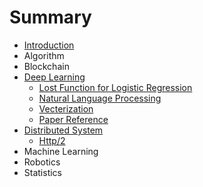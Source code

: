 # Summary

* [Introduction](README.md)
* Algorithm
* Blockchain
* [Deep Learning](deep-learning.md)
  * [Lost Function for Logistic Regression](deep-learning/loss-function-for-logistic-regression.md)
  * [Natural Language Processing](deep-learning/natural-language-processing.md)
  * [Vecterization](deep-learning/what-is-vecterization.md)
  * [Paper Reference](deep-learning/paper-reference.md)
* [Distributed System](distributed-system.md)
  * [Http/2](distributed-system/http2.md)
* Machine Learning
* Robotics
* Statistics
